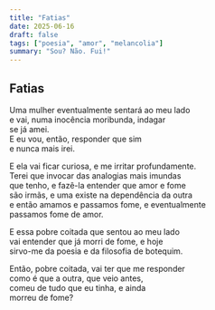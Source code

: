 ```yaml
---
title: "Fatias"
date: 2025-06-16
draft: false
tags: ["poesia", "amor", "melancolia"]
summary: "Sou? Não. Fui!"
---
```

## Fatias

Uma mulher eventualmente sentará ao meu lado<br>
e vai, numa inocência moribunda, indagar<br>
se já amei.<br>
E eu vou, então, responder que sim<br>
e nunca mais irei.<br>

E ela vai ficar curiosa, e me irritar profundamente.<br>
Terei que invocar das analogias mais imundas<br>
que tenho, e fazê-la entender que amor e fome<br>
são irmãs, e uma existe na dependência da outra<br>
e então amamos e passamos fome, e eventualmente<br>
passamos fome de amor.<br>

E essa pobre coitada que sentou ao meu lado<br>
vai entender que já morri de fome, e hoje<br>
sirvo-me da poesia e da filosofia de botequim.<br>

Então, pobre coitada, vai ter que me responder<br>
como é que a outra, que veio antes,<br>
comeu de tudo que eu tinha, e ainda <br>
morreu de fome?



